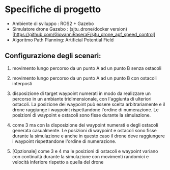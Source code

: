 # Specifiche di progetto
- Ambiente di sviluppo : ROS2 + Gazebo
- Simulatore drone Gazebo : (sjtu_drone/docker version)[https://github.com/GiovanniRaseraF/sjtu_drone_apf_speed_control]
- Algoritmo Path Planning: Artificial Potential Field

## Configurazione degli scenari:

1. movimento lungo percorso da un punto A ad un punto B senza ostacoli
2.  movimento lungo percorso da un punto A ad un punto B con ostacoli interposti
3. disposizione di target waypoint numerati in modo da realizzare un percorso in un ambiante tridimensionale,
con l'aggiunta di ulteriori ostacoli. La posizione dei waypoint può essere scelta arbitrariamente e il drone raggiunge i waypoint rispettandone l'ordine di numerazione. Le posizioni di waypoint e ostacoli sono fisse durante la simulazione.
4. come 3 ma con la disposizione dei waypoint numerati e degli ostacoli generata casualmente.  Le posizioni di waypoint e ostacoli sono fisse durante la simulazione e anche in questo caso il drone deve raggiungere i waypoint rispettandone l'ordine di numerazione.

5. [Opzionale] come 3 e 4 ma le posizioni di ostacoli e waypoint variano con continuità durante la simulazione con movimenti randomici e velocità inferiore rispetto a quella del drone

